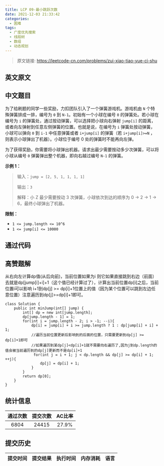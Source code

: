 ```yaml
---
title: LCP 09-最小跳跃次数
date: 2021-12-03 21:33:42
categories:
  - 困难
tags:
  - 广度优先搜索
  - 线段树
  - 数组
  - 动态规划
---
```


> 原文链接: https://leetcode-cn.com/problems/zui-xiao-tiao-yue-ci-shu


## 英文原文
<div></div>

## 中文题目
<div><p>为了给刷题的同学一些奖励，力扣团队引入了一个弹簧游戏机。游戏机由 <code>N</code> 个特殊弹簧排成一排，编号为 <code>0</code> 到 <code>N-1</code>。初始有一个小球在编号 <code>0</code> 的弹簧处。若小球在编号为 <code>i</code> 的弹簧处，通过按动弹簧，可以选择把小球向右弹射&nbsp;<code>jump[i]</code> 的距离，或者向左弹射到任意左侧弹簧的位置。也就是说，在编号为 <code>i</code> 弹簧处按动弹簧，小球可以弹向 <code>0</code> 到 <code>i-1</code> 中任意弹簧或者 <code>i+jump[i]</code> 的弹簧（若 <code>i+jump[i]&gt;=N</code> ，则表示小球弹出了机器）。小球位于编号 0 处的弹簧时不能再向左弹。</p>

<p>为了获得奖励，你需要将小球弹出机器。请求出最少需要按动多少次弹簧，可以将小球从编号 <code>0</code> 弹簧弹出整个机器，即向右越过编号 <code>N-1</code> 的弹簧。</p>

<p><strong>示例 1：</strong></p>

<blockquote>
<p>输入：<code>jump = [2, 5, 1, 1, 1, 1]</code></p>

<p>输出：<code>3</code></p>

<p>解释：小 Z 最少需要按动 3 次弹簧，小球依次到达的顺序为 0 -&gt; 2 -&gt; 1 -&gt; 6，最终小球弹出了机器。</p>
</blockquote>

<p><strong>限制：</strong></p>

<ul>
	<li><code>1 &lt;= jump.length &lt;= 10^6</code></li>
	<li><code>1 &lt;= jump[i] &lt;= 10000</code></li>
</ul>
</div>

## 通过代码
<RecoDemo>
</RecoDemo>


## 高赞题解

从右向左计算dp值(从后向前)，当前位置如果为i 则它如果直接跳到右边（前面）去就是dp[jump[i]+i]+1（这个值已经计算过了），计算出当前位置dp[i]之后，当前位置i可以影响 i+1到dp[j] >= dp[i]+1位置上的值（因为某个位置可以跳到左边任意位置）注意遍历到dp[j]>=dp[i]+1即可。
```
class Solution {
    public int minJump(int[] jump) {
        int[] dp = new int[jump.length];
        dp[jump.length - 1] = 1;
        for(int i = jump.length - 2; i > -1; --i){
            dp[i] = jump[i] + i >= jump.length ? 1 : dp[jump[i] + i] + 1;
            //遍历当前位置更新后影响到的后面的位置，只需要更新到dp[j] >= dp[i]+1即可
            //如果遍历到某dp[j]<dp[i]+1就不需要向右遍历了,因为j到dp.length的值会被当前遍历到的dp[j]更新而不是dp[i]+1
             for(int j = i + 1; j < dp.length && dp[j] >= dp[i] + 1; ++j){
                dp[j] = dp[i] + 1;
            }
        }
        return dp[0];
    }
}
```


## 统计信息
| 通过次数 | 提交次数 | AC比率 |
| :------: | :------: | :------: |
|    6804    |    24415    |   27.9%   |

## 提交历史
| 提交时间 | 提交结果 | 执行时间 |  内存消耗  | 语言 |
| :------: | :------: | :------: | :--------: | :--------: |
